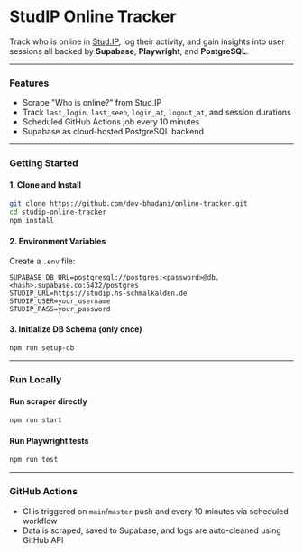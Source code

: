 # StudIP Online Tracker

Track who is online in [Stud.IP](https://studip.hs-schmalkalden.de), log their activity, and gain insights into user sessions all backed by **Supabase**, **Playwright**, and **PostgreSQL**.

---

### Features

- Scrape "Who is online?" from Stud.IP
- Track `last_login`, `last_seen`, `login_at`, `logout_at`, and session durations
- Scheduled GitHub Actions job every 10 minutes
- Supabase as cloud-hosted PostgreSQL backend

---

### Getting Started

#### 1. Clone and Install

```bash
git clone https://github.com/dev-bhadani/online-tracker.git
cd studip-online-tracker
npm install
```

#### 2. Environment Variables

Create a `.env` file:

```env
SUPABASE_DB_URL=postgresql://postgres:<password>@db.<hash>.supabase.co:5432/postgres
STUDIP_URL=https://studip.hs-schmalkalden.de
STUDIP_USER=your_username
STUDIP_PASS=your_password
```

#### 3. Initialize DB Schema (only once)

```bash
npm run setup-db
```

---

### Run Locally

#### Run scraper directly

```bash
npm run start
```

#### Run Playwright tests

```bash
npm run test
```
---

### GitHub Actions

- CI is triggered on `main`/`master` push and every 10 minutes via scheduled workflow
- Data is scraped, saved to Supabase, and logs are auto-cleaned using GitHub API
